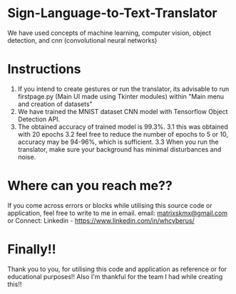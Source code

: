 # Sign-Language-to-Text-Translator
We have used concepts of machine learning, computer vision, object detection, and cnn (convolutional neural networks)

# Instructions
1. If you intend to create gestures or run the translator, its advisable to run firstpage.py (Main UI made using Tkinter modules) within "Main menu and creation of datasets"
2. We have trained the MNIST dataset CNN model with Tensorflow Object Detection API. 
3. The obtained accuracy of trained model is 99.3%.
3.1 this was obtained with 20 epochs
3.2 feel free to reduce the number of epochs to 5 or 10, accuracy may be 94-96%, which is sufficient.
3.3 When you run the translator, make sure your background has minimal disturbances and noise.

# Where can you reach me??
If you come across errors or blocks while utilising this source code or application, feel free to write to me in email.
email: matrixskmx@gmail.com
or Connect: Linkedin - https://www.linkedin.com/in/whcyberus/

# Finally!!
Thank you to you, for utilising this code and application as reference or for educational purposes!!
Also I'm thankful for the team I had while creating this!!
